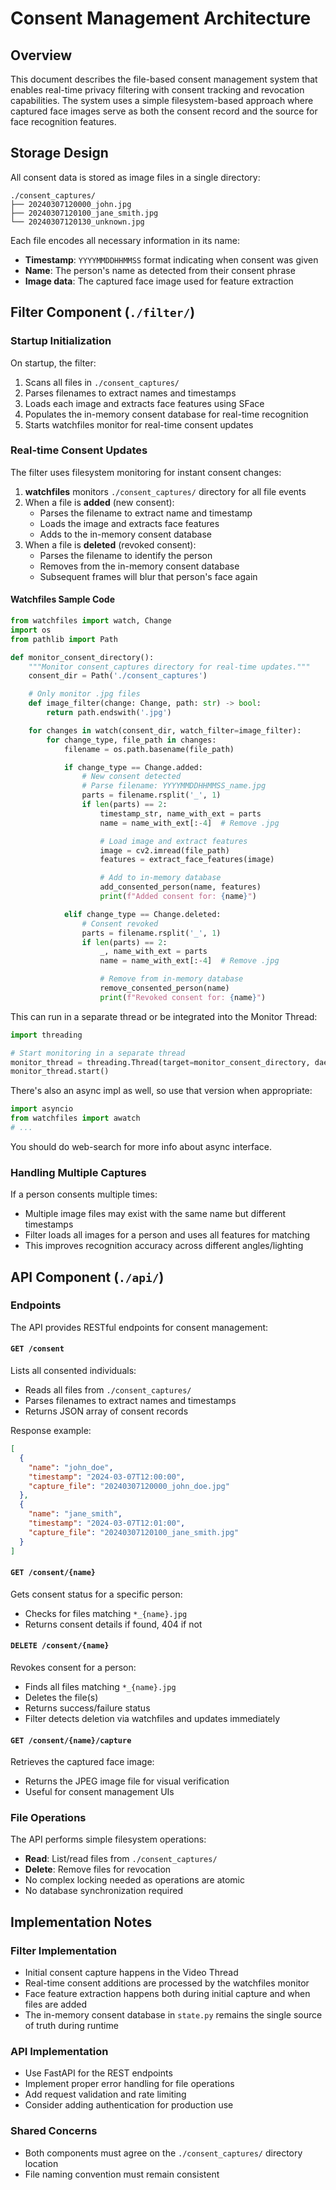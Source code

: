 # Consent Management Architecture

## Overview

This document describes the file-based consent management system that enables real-time privacy filtering with consent tracking and revocation capabilities. The system uses a simple filesystem-based approach where captured face images serve as both the consent record and the source for face recognition features.

## Storage Design

All consent data is stored as image files in a single directory:

```
./consent_captures/
├── 20240307120000_john.jpg
├── 20240307120100_jane_smith.jpg
└── 20240307120130_unknown.jpg
```

Each file encodes all necessary information in its name:
- **Timestamp**: `YYYYMMDDHHMMSS` format indicating when consent was given
- **Name**: The person's name as detected from their consent phrase
- **Image data**: The captured face image used for feature extraction

## Filter Component (`./filter/`)

### Startup Initialization

On startup, the filter:
1. Scans all files in `./consent_captures/`
2. Parses filenames to extract names and timestamps
3. Loads each image and extracts face features using SFace
4. Populates the in-memory consent database for real-time recognition
5. Starts watchfiles monitor for real-time consent updates

### Real-time Consent Updates

The filter uses filesystem monitoring for instant consent changes:
1. **watchfiles** monitors `./consent_captures/` directory for all file events
2. When a file is **added** (new consent):
   - Parses the filename to extract name and timestamp
   - Loads the image and extracts face features
   - Adds to the in-memory consent database
3. When a file is **deleted** (revoked consent):
   - Parses the filename to identify the person
   - Removes from the in-memory consent database
   - Subsequent frames will blur that person's face again

#### Watchfiles Sample Code

```python
from watchfiles import watch, Change
import os
from pathlib import Path

def monitor_consent_directory():
    """Monitor consent_captures directory for real-time updates."""
    consent_dir = Path('./consent_captures')

    # Only monitor .jpg files
    def image_filter(change: Change, path: str) -> bool:
        return path.endswith('.jpg')

    for changes in watch(consent_dir, watch_filter=image_filter):
        for change_type, file_path in changes:
            filename = os.path.basename(file_path)

            if change_type == Change.added:
                # New consent detected
                # Parse filename: YYYYMMDDHHMMSS_name.jpg
                parts = filename.rsplit('_', 1)
                if len(parts) == 2:
                    timestamp_str, name_with_ext = parts
                    name = name_with_ext[:-4]  # Remove .jpg

                    # Load image and extract features
                    image = cv2.imread(file_path)
                    features = extract_face_features(image)

                    # Add to in-memory database
                    add_consented_person(name, features)
                    print(f"Added consent for: {name}")

            elif change_type == Change.deleted:
                # Consent revoked
                parts = filename.rsplit('_', 1)
                if len(parts) == 2:
                    _, name_with_ext = parts
                    name = name_with_ext[:-4]  # Remove .jpg

                    # Remove from in-memory database
                    remove_consented_person(name)
                    print(f"Revoked consent for: {name}")
```

This can run in a separate thread or be integrated into the Monitor Thread:

```python
import threading

# Start monitoring in a separate thread
monitor_thread = threading.Thread(target=monitor_consent_directory, daemon=True)
monitor_thread.start()
```

There's also an async impl as well, so use that version when appropriate:

```python
import asyncio
from watchfiles import awatch
# ...
```

You should do web-search for more info about async interface.

### Handling Multiple Captures

If a person consents multiple times:
- Multiple image files may exist with the same name but different timestamps
- Filter loads all images for a person and uses all features for matching
- This improves recognition accuracy across different angles/lighting

## API Component (`./api/`)

### Endpoints

The API provides RESTful endpoints for consent management:

#### `GET /consent`
Lists all consented individuals:
- Reads all files from `./consent_captures/`
- Parses filenames to extract names and timestamps
- Returns JSON array of consent records

Response example:
```json
[
  {
    "name": "john_doe",
    "timestamp": "2024-03-07T12:00:00",
    "capture_file": "20240307120000_john_doe.jpg"
  },
  {
    "name": "jane_smith",
    "timestamp": "2024-03-07T12:01:00",
    "capture_file": "20240307120100_jane_smith.jpg"
  }
]
```

#### `GET /consent/{name}`
Gets consent status for a specific person:
- Checks for files matching `*_{name}.jpg`
- Returns consent details if found, 404 if not

#### `DELETE /consent/{name}`
Revokes consent for a person:
- Finds all files matching `*_{name}.jpg`
- Deletes the file(s)
- Returns success/failure status
- Filter detects deletion via watchfiles and updates immediately

#### `GET /consent/{name}/capture`
Retrieves the captured face image:
- Returns the JPEG image file for visual verification
- Useful for consent management UIs

### File Operations

The API performs simple filesystem operations:
- **Read**: List/read files from `./consent_captures/`
- **Delete**: Remove files for revocation
- No complex locking needed as operations are atomic
- No database synchronization required

## Implementation Notes

### Filter Implementation
- Initial consent capture happens in the Video Thread
- Real-time consent additions are processed by the watchfiles monitor
- Face feature extraction happens both during initial capture and when files are added
- The in-memory consent database in `state.py` remains the single source of truth during runtime

### API Implementation
- Use FastAPI for the REST endpoints
- Implement proper error handling for file operations
- Add request validation and rate limiting
- Consider adding authentication for production use

### Shared Concerns
- Both components must agree on the `./consent_captures/` directory location
- File naming convention must remain consistent
